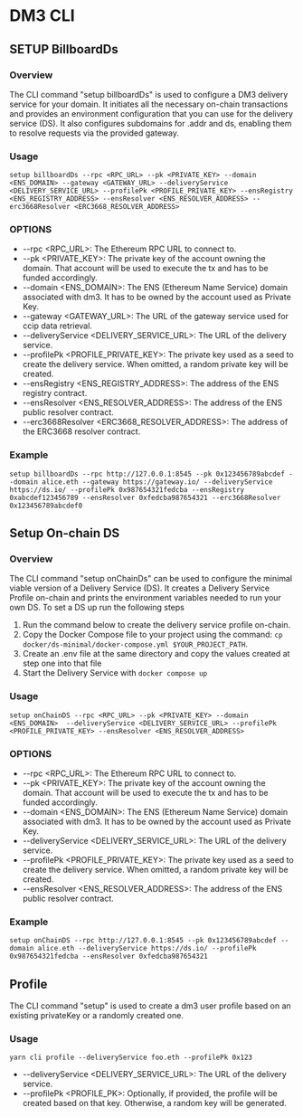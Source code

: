 # DM3 CLI

## SETUP BillboardDs

### Overview

The CLI command "setup billboardDs" is used to configure a DM3 delivery service for your domain. It initiates all the necessary on-chain transactions and provides an environment configuration that you can use for the delivery service (DS).
It also configures subdomains for .addr and ds, enabling them to resolve requests via the provided gateway.

### Usage

`setup billboardDs --rpc <RPC_URL> --pk <PRIVATE_KEY> --domain <ENS_DOMAIN> --gateway <GATEWAY_URL> --deliveryService <DELIVERY_SERVICE_URL> --profilePk <PROFILE_PRIVATE_KEY> --ensRegistry <ENS_REGISTRY_ADDRESS> --ensResolver <ENS_RESOLVER_ADDRESS> --erc3668Resolver <ERC3668_RESOLVER_ADDRESS>`

### OPTIONS

-   --rpc <RPC_URL>: The Ethereum RPC URL to connect to.
-   --pk <PRIVATE_KEY>: The private key of the account owning the domain. That account will be used to execute the tx and has to be funded accordingly.
-   --domain <ENS_DOMAIN>: The ENS (Ethereum Name Service) domain associated with dm3. It has to be owned by the account used as Private Key.
-   --gateway <GATEWAY_URL>: The URL of the gateway service used for ccip data retrieval.
-   --deliveryService <DELIVERY_SERVICE_URL>: The URL of the delivery service.
-   --profilePk <PROFILE_PRIVATE_KEY>: The private key used as a seed to create the delivery service. When omitted, a random private key will be created.
-   --ensRegistry <ENS_REGISTRY_ADDRESS>: The address of the ENS registry contract.
-   --ensResolver <ENS_RESOLVER_ADDRESS>: The address of the ENS public resolver contract.
-   --erc3668Resolver <ERC3668_RESOLVER_ADDRESS>: The address of the ERC3668 resolver contract.

### Example

`setup billboardDs --rpc http://127.0.0.1:8545 --pk 0x123456789abcdef --domain alice.eth --gateway https://gateway.io/ --deliveryService https://ds.io/ --profilePk 0x987654321fedcba --ensRegistry 0xabcdef123456789 --ensResolver 0xfedcba987654321 --erc3668Resolver 0x123456789abcdef0`

## Setup On-chain DS

### Overview

The CLI command "setup onChainDs" can be used to configure the minimal viable version of a Delivery Service (DS). It creates a Delivery Service Profile on-chain and prints the environment variables needed to run your own DS.
To set a DS up run the following steps

1. Run the command below to create the delivery service profile on-chain.
2. Copy the Docker Compose file to your project using the command: `cp docker/ds-minimal/docker-compose.yml $YOUR_PROJECT_PATH`.
3. Create an .env file at the same directory and copy the values created at step one into that file
4. Start the Delivery Service with `docker compose up`

### Usage

`setup onChainDS --rpc <RPC_URL> --pk <PRIVATE_KEY> --domain <ENS_DOMAIN>  --deliveryService <DELIVERY_SERVICE_URL> --profilePk <PROFILE_PRIVATE_KEY> --ensResolver <ENS_RESOLVER_ADDRESS> `

### OPTIONS

-   --rpc <RPC_URL>: The Ethereum RPC URL to connect to.
-   --pk <PRIVATE_KEY>: The private key of the account owning the domain. That account will be used to execute the tx and has to be funded accordingly.
-   --domain <ENS_DOMAIN>: The ENS (Ethereum Name Service) domain associated with dm3. It has to be owned by the account used as Private Key.
-   --deliveryService <DELIVERY_SERVICE_URL>: The URL of the delivery service.
-   --profilePk <PROFILE_PRIVATE_KEY>: The private key used as a seed to create the delivery service. When omitted, a random private key will be created.
-   --ensResolver <ENS_RESOLVER_ADDRESS>: The address of the ENS public resolver contract.

### Example

`setup onChainDS --rpc http://127.0.0.1:8545 --pk 0x123456789abcdef --domain alice.eth --deliveryService https://ds.io/ --profilePk 0x987654321fedcba --ensResolver 0xfedcba987654321 `

## Profile

The CLI command "setup" is used to create a dm3 user profile based on an existing privateKey or a randomly created one.

### Usage

`yarn cli profile --deliveryService foo.eth --profilePk 0x123`

-   --deliveryService <DELIVERY_SERVICE_URL>: The URL of the delivery service.
-   --profilePk <PROFILE_PK>: Optionally, if provided, the profile will be created based on that key. Otherwise, a random key will be generated.
